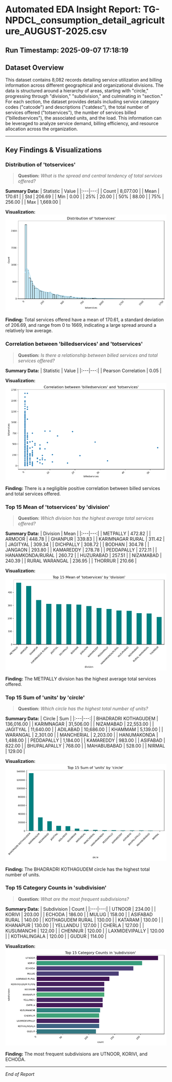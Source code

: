 # Automated EDA Insight Report: TG-NPDCL_consumption_detail_agriculture_AUGUST-2025.csv
**Run Timestamp:** 2025-09-07 17:18:19
---
## Dataset Overview
This dataset contains 8,082 records detailing service utilization and billing information across different geographical and organizational divisions. The data is structured around a hierarchy of areas, starting with "circle," progressing through "division," "subdivision," and culminating in "section." For each section, the dataset provides details including service category codes ("catcode") and descriptions ("catdesc"), the total number of services offered ("totservices"), the number of services billed ("billedservices"), the associated units, and the load. This information can be leveraged to analyze service demand, billing efficiency, and resource allocation across the organization.

---
## Key Findings & Visualizations

### Distribution of 'totservices'
> **Question:** *What is the spread and central tendency of total services offered?*

**Summary Data:**
| Statistic | Value |
|:---|---:|
| Count | 8,077.00 |
| Mean | 170.61 |
| Std | 206.69 |
| Min | 0.00 |
| 25% | 20.00 |
| 50% | 88.00 |
| 75% | 256.00 |
| Max | 1,669.00 |


**Visualization:**
![Distribution of 'totservices'](insight_1_distribution.png)

**Finding:** Total services offered have a mean of 170.61, a standard deviation of 206.69, and range from 0 to 1669, indicating a large spread around a relatively low average.

### Correlation between 'billedservices' and 'totservices'
> **Question:** *Is there a relationship between billed services and total services offered?*

**Summary Data:**
| Statistic | Value |
|:---|---:|
| Pearson Correlation | 0.05 |


**Visualization:**
![Correlation between 'billedservices' and 'totservices'](insight_2_correlation.png)

**Finding:** There is a negligible positive correlation between billed services and total services offered.

### Top 15 Mean of 'totservices' by 'division'
> **Question:** *Which division has the highest average total services offered?*

**Summary Data:**
| Division | Mean |
|:---|---:|
| METPALLY | 472.82 |
| ARMOOR | 448.78 |
| GHANPUR | 339.83 |
| KARIMNAGAR RURAL | 311.42 |
| JAGITYAL | 309.34 |
| DICHPALLY | 308.72 |
| BODHAN | 304.78 |
| JANGAON | 293.80 |
| KAMAREDDY | 278.78 |
| PEDDAPALLY | 272.11 |
| HANAMKONDA/RURAL | 260.72 |
| HUZURABAD | 257.51 |
| NIZAMABAD | 240.39 |
| RURAL WARANGAL | 236.95 |
| THORRUR | 210.66 |


**Visualization:**
![Top 15 Mean of 'totservices' by 'division'](insight_3_group_by_summary.png)

**Finding:** The METPALLY division has the highest average total services offered.

### Top 15 Sum of 'units' by 'circle'
> **Question:** *Which circle has the highest total number of units?*

**Summary Data:**
| Circle | Sum |
|:---|---:|
| BHADRADRI KOTHAGUDEM | 136,016.00 |
| KARIMNAGAR | 31,506.00 |
| NIZAMABAD | 22,553.00 |
| JAGITYAL | 11,640.00 |
| ADILABAD | 10,686.00 |
| KHAMMAM | 5,139.00 |
| WARANGAL | 2,301.00 |
| MANCHERIAL | 2,203.00 |
| HANUMAKONDA | 1,488.00 |
| PEDDAPALLY | 1,184.00 |
| KAMAREDDY | 983.00 |
| ASIFABAD | 822.00 |
| BHUPALAPALLY | 768.00 |
| MAHABUBABAD | 528.00 |
| NIRMAL | 129.00 |


**Visualization:**
![Top 15 Sum of 'units' by 'circle'](insight_4_group_by_summary.png)

**Finding:** The BHADRADRI KOTHAGUDEM circle has the highest total number of units.

### Top 15 Category Counts in 'subdivision'
> **Question:** *What are the most frequent subdivisions?*

**Summary Data:**
| Subdivision | Count |
|:---|---:|
| UTNOOR | 234.00 |
| KORIVI | 203.00 |
| ECHODA | 186.00 |
| MULUG | 158.00 |
| ASIFABAD RURAL | 140.00 |
| KOTHAGUDEM RURAL | 130.00 |
| KATARAM | 130.00 |
| KHANAPUR | 130.00 |
| YELLANDU | 127.00 |
| CHERLA | 127.00 |
| KUSUMANCHI | 122.00 |
| CHENNUR | 120.00 |
| LAXMIDEVIPALLY | 120.00 |
| KOTHALINGALA | 120.00 |
| GUDUR | 114.00 |


**Visualization:**
![Top 15 Category Counts in 'subdivision'](insight_5_count_plot.png)

**Finding:** The most frequent subdivisions are UTNOOR, KORIVI, and ECHODA.

---
*End of Report*